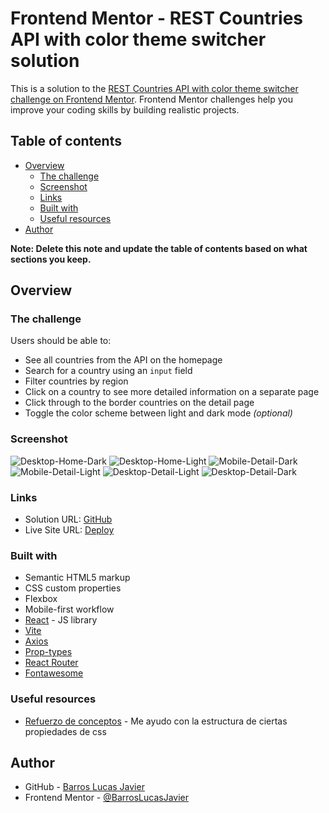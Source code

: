 # Frontend Mentor - REST Countries API with color theme switcher solution

This is a solution to the [REST Countries API with color theme switcher challenge on Frontend Mentor](https://www.frontendmentor.io/challenges/rest-countries-api-with-color-theme-switcher-5cacc469fec04111f7b848ca). Frontend Mentor challenges help you improve your coding skills by building realistic projects. 

## Table of contents

- [Overview](#overview)
  - [The challenge](#the-challenge)
  - [Screenshot](#screenshot)
  - [Links](#links)
  - [Built with](#built-with)
  - [Useful resources](#useful-resources)
- [Author](#author)


**Note: Delete this note and update the table of contents based on what sections you keep.**

## Overview

### The challenge

Users should be able to:

- See all countries from the API on the homepage
- Search for a country using an `input` field
- Filter countries by region
- Click on a country to see more detailed information on a separate page
- Click through to the border countries on the detail page
- Toggle the color scheme between light and dark mode *(optional)*

### Screenshot

![Desktop-Home-Dark](./public/screenShots/screenShots%20(6).png)
![Desktop-Home-Light](./public/screenShots/screenShots%20(5).png)
![Mobile-Detail-Dark](./public/screenShots/screenShots%20(1).png)
![Mobile-Detail-Light](./public/screenShots/screenShots%20(2).png)
![Desktop-Detail-Light](./public/screenShots/screenShots%20(3).png)
![Desktop-Detail-Dark](./public/screenShots/screenShots%20(4).png)

### Links

- Solution URL: [GitHub](https://github.com/BarrosLucasJavier/flagsProyect)
- Live Site URL: [Deploy](https://flags-proyect.vercel.app/)

### Built with

- Semantic HTML5 markup
- CSS custom properties
- Flexbox
- Mobile-first workflow
- [React](https://reactjs.org/) - JS library
- [Vite](https://vitejs.dev/)
- [Axios](https://axios-http.com/docs/intro)
- [Prop-types](https://www.npmjs.com/package/prop-types)
- [React Router](https://reactrouter.com/en/main)
- [Fontawesome](https://fontawesome.com)

### Useful resources

- [Refuerzo de conceptos](https://developer.mozilla.org/en-US/) - Me ayudo con la estructura de ciertas propiedades de css


## Author

- GitHub - [Barros Lucas Javier](https://github.com/BarrosLucasJavier)
- Frontend Mentor - [@BarrosLucasJavier](https://www.frontendmentor.io/profile/BarrosLucasJavier)